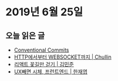 # 2019년 6월 25일

## 오늘 읽은 글

* [Conventional Commits](https://www.conventionalcommits.org/en/v1.0.0-beta.4/)
* [HTTP에서부터 WEBSOCKET까지 | Chullin](https://medium.com/@chullino/http%EC%97%90%EC%84%9C%EB%B6%80%ED%84%B0-websocket%EA%B9%8C%EC%A7%80-94df91988788)
* [리액트 꽃길만 걷기 | 김민준](https://drive.google.com/file/d/18MJDVzre8DYnEx9OITrYZOC_cVUeaSdV/view)
* [UX빼면 시체, 프런트엔드 | 한재엽](https://speakerdeck.com/jaeyeophan/uxbbaemyeon-sice-peureonteuendeu?slide=40)

